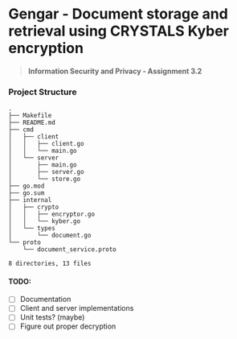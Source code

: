 # Gengar - Document storage and retrieval using CRYSTALS Kyber encryption

> #### Information Security and Privacy - Assignment 3.2

### Project Structure

```
.
├── Makefile
├── README.md
├── cmd
│   ├── client
│   │   ├── client.go
│   │   └── main.go
│   └── server
│       ├── main.go
│       ├── server.go
│       └── store.go
├── go.mod
├── go.sum
├── internal
│   ├── crypto
│   │   ├── encryptor.go
│   │   └── kyber.go
│   └── types
│       └── document.go
└── proto
    └── document_service.proto

8 directories, 13 files

```

#### TODO:
- [ ] Documentation
- [ ] Client and server implementations
- [ ] Unit tests? (maybe)
- [ ] Figure out proper decryption